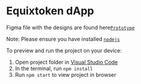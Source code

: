 # Equixtoken dApp
Figma file with the designs are found here<code><a href="https://www.figma.com/design/pHSt4ARuhaOZ8dhwwB20Ko/Equixtoken-dApp?node-id=0-1&t=YFZg2gEOcttBco0v-1">Prototype</a></code>

  Note: Please ensure you have installed <code><a href="https://nodejs.org/en/download/">nodejs</a></code>

  To preview and run the project on your device:
  1) Open project folder in <a href="https://code.visualstudio.com/download">Visual Studio Code</a>
  2) In the terminal, run `npm install`
  3) Run `npm start` to view project in browser
  
